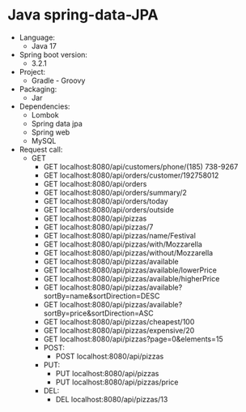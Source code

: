 # Java spring-data-JPA
- Language:
  - Java 17
- Spring boot version:
  - 3.2.1
- Project:
  - Gradle - Groovy
- Packaging: 
  - Jar
- Dependencies:
  - Lombok
  - Spring data jpa
  - Spring web
  - MySQL
- Request call:
  - GET
      - GET localhost:8080/api/customers/phone/(185) 738-9267
      - GET localhost:8080/api/orders/customer/192758012
      - GET localhost:8080/api/orders
      - GET localhost:8080/api/orders/summary/2
      - GET localhost:8080/api/orders/today
      - GET localhost:8080/api/orders/outside
      - GET localhost:8080/api/pizzas
      - GET localhost:8080/api/pizzas/7
      - GET localhost:8080/api/pizzas/name/Festival
      - GET localhost:8080/api/pizzas/with/Mozzarella
      - GET localhost:8080/api/pizzas/without/Mozzarella
      - GET localhost:8080/api/pizzas/available
      - GET localhost:8080/api/pizzas/available/lowerPrice
      - GET localhost:8080/api/pizzas/available/higherPrice
      - GET localhost:8080/api/pizzas/available?sortBy=name&sortDirection=DESC
      - GET localhost:8080/api/pizzas/available?sortBy=price&sortDirection=ASC
      - GET localhost:8080/api/pizzas/cheapest/100
      - GET localhost:8080/api/pizzas/expensive/20
      - GET localhost:8080/api/pizzas?page=0&elements=15
    - POST:
      - POST localhost:8080/api/pizzas
    - PUT:
      - PUT localhost:8080/api/pizzas
      - PUT localhost:8080/api/pizzas/price
    - DEL:
      - DEL localhost:8080/api/pizzas/13
